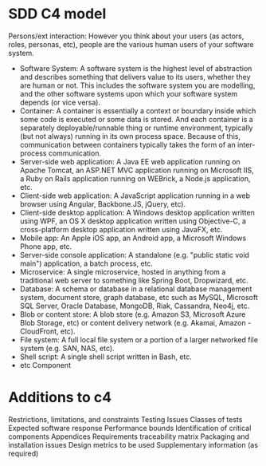 # SDD C4 model

Persons/ext interaction: However you think about your users (as actors, roles, personas, etc), people are the various human users of your software system.

- Software System: A software system is the highest level of abstraction and describes something that delivers value to its users, whether they are human or not. This includes the software system you are modelling, and the other software systems upon which your software system depends (or vice versa).
- Container: A container is essentially a context or boundary inside which some code is executed or some data is stored. And each container is a separately deployable/runnable thing or runtime environment, typically (but not always) running in its own process space. Because of this, communication between containers typically takes the form of an inter-process communication.
- Server-side web application: A Java EE web application running on Apache Tomcat, an ASP.NET MVC application running on Microsoft IIS, a Ruby on Rails application running on WEBrick, a Node.js application, etc.
- Client-side web application: A JavaScript application running in a web browser using Angular, Backbone.JS, jQuery, etc).
- Client-side desktop application: A Windows desktop application written using WPF, an OS X desktop application written using Objective-C, a cross-platform desktop application written using JavaFX, etc.
- Mobile app: An Apple iOS app, an Android app, a Microsoft Windows Phone app, etc.
- Server-side console application: A standalone (e.g. "public static void main") application, a batch process, etc.
- Microservice: A single microservice, hosted in anything from a traditional web server to something like Spring Boot, Dropwizard, etc.
- Database: A schema or database in a relational database management system, document store, graph database, etc such as MySQL, Microsoft SQL Server, Oracle Database, MongoDB, Riak, Cassandra, Neo4j, etc.
- Blob or content store: A blob store (e.g. Amazon S3, Microsoft Azure Blob Storage, etc) or content delivery network (e.g. Akamai, Amazon - CloudFront, etc).
- File system: A full local file system or a portion of a larger networked file system (e.g. SAN, NAS, etc).
- Shell script: A single shell script written in Bash, etc.
- etc
  Component

# Additions to c4

Restrictions, limitations, and constraints
Testing Issues
Classes of tests
Expected software response
Performance bounds
Identification of critical components
Appendices
Requirements traceability matrix
Packaging and installation issues
Design metrics to be used
Supplementary information (as required)
